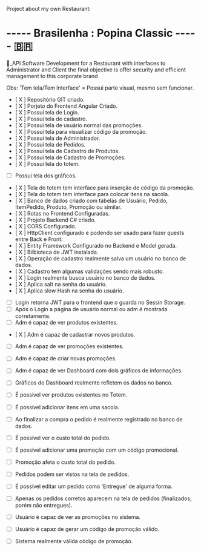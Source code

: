 Project about my own Restaurant:

# ----- Brasilenha : Popina Classic ----- 🇧🇷

💬_API Software Development for a Restaurant with interfaces to Administrator and Client the final objective is offer security and efficient management to this corporate brand

Obs: 'Tem tela/Tem Interface' = Possui parte visual, mesmo sem funcionar.

- [ X ] Repositório GIT criado.
- [ X ] Porjeto do Frontend Angular Criado.
- [ X ] Possui tela de Login.
- [ X ] Possui tela de cadastro.
- [ X ] Possui tela de usuário normal das promoções.
- [ X ] Possui tela para visualizar código da promoção.
- [ X ] Possui tela de Administrador.
- [ X ] Possui tela de Pedidos.
- [ X ] Possui tela de Cadastro de Produtos.
- [ X ] Possui tela de Cadastro de Promoções.
- [ X ] Possui tela do totem.
- [ ] Possui tela dos gráficos.
- [ X ] Tela do totem tem interface para inserção de código da promoção.
- [ X ] Tela do totem tem interface para colocar itens na sacola.
- [ X ] Banco de dados criado com tabelas de Usuário, Pedido, ItemPedido, Produto, Promoção ou similar.
- [ X ] Rotas no Frontend Configuradas.
- [ X ] Projeto Backend C# criado.
- [ X ] CORS Configurado.
- [ X ] HttpClient configurado e podendo ser usado para fazer quests entre Back e Front.
- [ X ] Entity Framework Configurado no Backend e Model gerada.
- [ X ] Bilbioteca de JWT instalada.
- [ X ] Operação de cadastro realmente salva um usuário no banco de dados.
- [ X ] Cadastro tem algumas validações sendo mais robusto.
- [ X ] Login realmente busca usuário no banco de dados.
- [ X ] Aplica salt na senha do usuário.
- [ X ] Aplica slow Hash na senha do usuário.
- [ ] Login retorna JWT para o frontend que o guarda no Sessin Storage.
- [ ] Após o Login a página de usuário normal ou adm é mostrada corretamente.
- [ ] Adm é capaz de ver produtos existentes.
- [ X ] Adm é capaz de cadastrar novos produtos.
- [ ] Adm é capaz de ver promoções existentes.
- [ ] Adm é capaz de criar novas promoções.
- [ ] Adm é capaz de ver Dashboard com dois gráficos de informações.
- [ ] Gráficos do Dashboard realmente refletem os dados no banco.
- [ ] É possível ver produtos existentes no Totem.
- [ ] É possível adicionar itens em uma sacola.
- [ ] Ao finalizar a compra o pedido é realmente registrado no banco de dados.
- [ ] É possível ver o custo total do pedido.
- [ ] É possível adicionar uma promoção com um código promocional.
- [ ] Promoção afeta o custo total do pedido.
- [ ] Pedidos podem ser vistos na tela de pedidos.
- [ ] É possível editar um pedido como 'Entregue' de alguma forma.
- [ ] Apenas os pedidos corretos aparecem na tela de pedidos (finalizados, porém não entregues).
- [ ] Usuário é capaz de ver as promoções no sistema.
- [ ] Usuário é capaz de gerar um código de promoção válido.
- [ ] Sistema realmente válida código de promoção.

